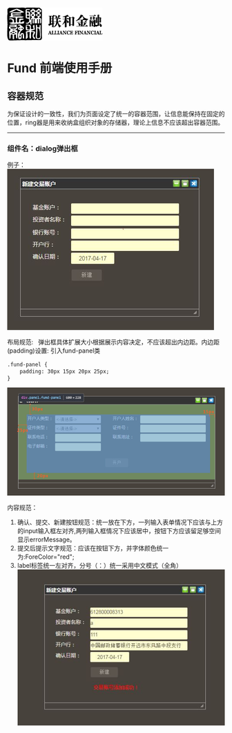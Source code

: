 ![N|Solid](/img/safs_logo.png)
# Fund 前端使用手册
## 容器规范
为保证设计的一致性，我们为页面设定了统一的容器范围，让信息能保持在固定的位置，ring器是用来收纳盒组织对象的存储器，理论上信息不应该超出容器范围。

----------

### 组件名：dialog弹出框
例子：  
![N|Solid](/img/dialog.JPG)

布局规范:  
弹出框具体扩展大小根据展示内容决定，不应该超出内边距。内边距(padding)设置: 
 引入fund-panel类 

```
.fund-panel {
    padding: 30px 15px 20px 25px;
} 
```


![N|Solid](/img/dialog-1.jpg)

内容规范：  
1. 确认、提交、新建按钮规范：统一放在下方，一列输入表单情况下应该与上方的input输入框左对齐,两列输入框情况下应该居中，按钮下方应该留足够空间显示errorMessage。
2. 提交后提示文字规范：应该在按钮下方，并字体颜色统一为:ForeColor="red";
3. label标签统一左对齐，分号（：）统一采用中文模式（全角）
![N|Solid](/img/dialog-2.jpg)
